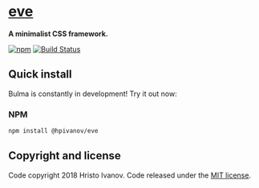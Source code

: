 # [eve](https://hpivanov.github.io/eve/)

**A minimalist CSS framework.**

[![npm](https://img.shields.io/npm/v/@hpivanov/eve.svg)](https://www.npmjs.com/package/@hpivanov/eve)
[![Build Status](https://travis-ci.org/hpivanov/eve.svg?branch=master)](https://travis-ci.org/hpivanov/eve)

## Quick install

Bulma is constantly in development! Try it out now:

### NPM

```sh
npm install @hpivanov/eve
```

## Copyright and license

Code copyright 2018 Hristo Ivanov. Code released under the [MIT license](https://github.com/hpivanov/eve/blob/master/LICENSE).
